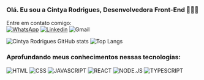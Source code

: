 ### Olá. Eu sou a Cintya Rodrigues, Desenvolvedora Front-End 👩🏾‍💻

Entre em contato comigo:<br>
[![WhatsApp](https://img.shields.io/badge/WhatsApp-25D366?style=for-the-badge&logo=whatsapp&logoColor=white)](https://contate.me/cintyarfernandes)
[![Linkedin](https://img.shields.io/badge/LinkedIn-0077B5?style=for-the-badge&logo=linkedin&logoColor=white)](https://www.linkedin.com/in/cintya-rodrigues-fernandes/) 
![Gmail](https://img.shields.io/badge/Gmail-D14836?style=for-the-badge&logo=gmail&logoColor=white)


![Cintya Rodrigues GitHub stats](https://github-readme-stats.vercel.app/api?username=cintyarfernandes&show_icons=true&theme=radical) 
![Top Langs](https://github-readme-stats.vercel.app/api/top-langs/?username=anuraghazra&layout=compact&theme=merko)

### Aprofundando meus conhecimentos nessas tecnologias:
 
![HTML](https://img.shields.io/badge/HTML5-E34F26?style=for-the-badge&logo=html5&logoColor=white) 
![CSS](https://img.shields.io/badge/CSS3-1572B6?style=for-the-badge&logo=css3&logoColor=white) 
![JAVASCRIPT](https://img.shields.io/badge/JavaScript-F7DF1E?style=for-the-badge&logo=javascript&logoColor=black) 
![REACT](https://img.shields.io/badge/React-20232A?style=for-the-badge&logo=react&logoColor=61DAFB) 
![NODE.JS](https://img.shields.io/badge/Node.js-43853D?style=for-the-badge&logo=node.js&logoColor=white) 
![TYPESCRIPT](https://img.shields.io/badge/TypeScript-007ACC?style=for-the-badge&logo=typescript&logoColor=white) 
